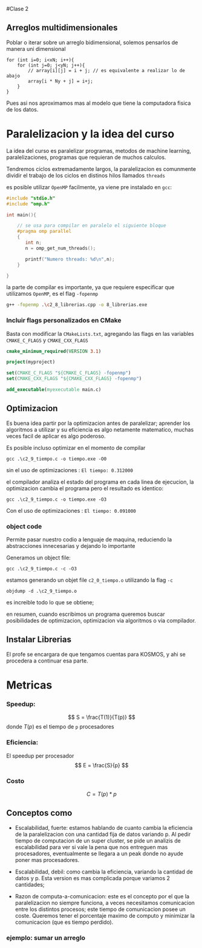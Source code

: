#Clase 2

## Arreglos multidimensionales
Poblar o iterar sobre un arreglo bidimensional, solemos pensarlos de manera uni dimensional
```
for (int i=0; i<xN; i++){
    for (int j=0; j<yN; j++){
        // array[i][j] = i + j; // es equivalente a realizar lo de abajo
        array[i * Ny + j] = i+j;  
    }
}
```
Pues asi nos aproximamos mas al modelo que tiene la computadora fisica de los datos.

# Paralelizacion y la idea del curso
La idea del curso es paralelizar programas, metodos de machine learning, paralelizaciones, programas que requieran de muchos calculos.

Tendremos ciclos extremadamente largos, la paralelizacion es comunmente dividir el trabajo de los ciclos en distinos hilos llamados `threads`

es posible utilizar `OpenMP` facilmente, ya viene pre instalado en `gcc`:

```c++
#include "stdio.h"
#include "omp.h"

int main(){

    // se usa para compilar en paralelo el siguiente bloque
    #pragma omp parallel
    {
       int n;
       n = omp_get_num_threads();

       printf("Numero threads: %d\n",n);
    }

}
```

la parte de compilar es importante, ya que requiere especificar que utilizamos `OpenMP`, es el flag `-fopenmp`

```bash
g++ -fopenmp .\c2_8_librerias.cpp -o 8_librerias.exe
```

### Incluir flags personalizados en CMake
Basta con modificar la `CMakeLists.txt`, agregando las flags en las variables `CMAKE_C_FLAGS` y `CMAKE_CXX_FLAGS`

```cmake
cmake_minimum_required(VERSION 3.1)

project(myproject)

set(CMAKE_C_FLAGS "${CMAKE_C_FLAGS} -fopenmp")
set(CMAKE_CXX_FLAGS "${CMAKE_CXX_FLAGS} -fopenmp")

add_executable(myexecutable main.c)

```



## Optimizacion
Es buena idea partir por la optimizacion antes de paralelizar;
aprender los algoritmos a utilizar y su eficiencia es algo netamente matematico, muchas veces facil de aplicar es algo poderoso.

Es posible incluso optimizar en el momento de compilar
```
gcc .\c2_9_tiempo.c -o tiempo.exe -O0
```
sin el uso de optimizaciones : `El tiempo: 0.312000`

el compilador analiza el estado del programa en cada linea de ejecucion, la optimizacion cambia el programa pero el resultado es identico:
```
gcc .\c2_9_tiempo.c -o tiempo.exe -O3
```
Con el uso de optimizaciones : `El tiempo: 0.091000`

### object code
Permite pasar nuestro codio a lenguaje de maquina, reduciendo la abstracciones innecesarias y dejando lo importante

Generamos un object file:
```
gcc .\c2_9_tiempo.c -c -O3
```
estamos generando un objet file `c2_0_tiempo.o` utilizando la flag `-c`

```
objdump -d .\c2_9_tiempo.o
```
es increible todo lo que se obtiene;

en resumen, cuando escribimos un programa queremos buscar posibilidades de optimizacion, optimizacion via algoritmos o via compilador.


## Instalar Librerias
El profe se encargara de que tengamos cuentas para KOSMOS, y ahi se procedera a continuar esa parte.


# Metricas
### Speedup:
$$
S = \frac{T(1)}{T(p)}
$$
donde $T(p)$ es el tiempo de `p` procesadores

### Eficiencia:
El speedup per procesador
$$
E = \frac{S}{p}
$$

### Costo
$$
C = T(p) * p
$$

## Conceptos como
- Escalabilidad, fuerte: estamos hablando de cuanto cambia la eficiencia de la paralelizacion con una cantidad fija de datos variando p.
Al pedir tiempo de computacion de un super cluster, se pide un analizis de escalabilidad para ver si vale la pena que nos entreguen mas procesadores, eventualmente se llegara a un peak donde no ayude poner mas procesadores.

- Escalabilidad, debil: como cambia la eficiencia, variando la cantidad de datos y p.
Esta version es mas complicada porque variamos 2 cantidades;

- Razon de computa-a-comunicacion: este es el concepto por el que la paralelizacion no siempre funciona, a veces necesitamos comunicacion entre los distintos procesos; este tiempo de comunicacion posee un coste.
Queremos tener el porcentaje maximo de computo y minimizar la comunicacion (que es tiempo perdido).

### ejemplo: sumar un arreglo